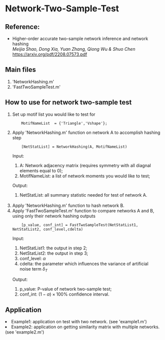 # Network-Two-Sample-Test

<h2>Reference:</h2>

* Higher-order accurate two-sample network inference and network hashing<br />
<i>Meijia Shao, Dong Xia, Yuan Zhang, Qiong Wu & Shuo Chen</i><br>
https://arxiv.org/pdf/2208.07573.pdf



<h2>Main files</h2>

1. 'NetworkHashing.m'
2. 'FastTwoSampleTest.m'


<h2>How to use for network two-sample test </h2>

<ol>
<li>  Set up motif list you would like to test for <br />
  
        MotifNameList  = {'Triangle','Vshape'};
 
<li>  Apply 'NetworkHashing.m' function on network A to accomplish hashing step <br />

        [NetStatList] = NetworkHashing(A, MotifNameList)
  Input:
  1. A: Network adjacency matrix (requires symmetry with all diagnal elements equal to 0);
  2. MotifNameList: a list of network moments you would like to test;
  
  Output: 
  1. NetStatList: all summary statistic needed for test of network A. <br />
  
  <br>
  
<li> Apply 'NetworkHashing.m' function to hash network B. <br >
  
<li> Apply 'FastTwoSampleTest.m' function to compare networks A and B, using only their network hashing outputs <br />

        [p_value, conf_int] = FastTwoSampleTest(NetStatList1, NetStatList2, conf_level,cdelta)
    
  Input:
  1. NetStatList1: the output in step 2;
  2. NetStatList2: the output in step 3;
  3. conf_level: $\alpha$
  4. cdelta: the parameter which influences the variance of artificial noise term $\delta_T$

  Output:
  1. p_value: P-value of network two-sample test;
  2. conf_int: $(1-\alpha)\times100$\% confidence interval.
    
</ol>




<h2> Application </h2>
   <li>  Example1: application on test with two network. (see 'example1.m')
   <li>  Example2: application on getting similarity matrix with multiple networks. (see 'example2.m')




